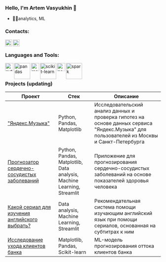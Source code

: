 ### Hello, I'm Artem Vasyukhin 👋

- 👨‍🔬analytics, ML

### Contacts:
<a href="https://t.me/vasyukhin_art" target="_blank">
<img align="left" alt="vasart | Telegram" width="22px" src="[https://optika-fielmann.by/social_icons/telegrams.png](https://madbid.com/uploads/1711186344_.png)"/>
</a>
<a href="https://vk.com/kvasart" target="_blank">
  <img align="left" alt="vasart | VK" width="22px" src="https://logospng.org/download/vk/vk-4096.png"/>
</a>

<br />

### Languages and Tools:
<img align="left" alt="python" width="26px" src="https://logos-download.com/wp-content/uploads/2016/10/Python_logo_icon.png" />
<img align="left" alt="pandas" width="52px" src="https://www.filepicker.io/api/file/PWRlW7zGR56Lxo3Qqkxi" />
<img align="left" alt="matplotlib" width="26px" src="https://w7.pngwing.com/pngs/954/81/png-transparent-matplotlib-python-chart-introduction-miscellaneous-angle-triangle.png" />
<img align="left" alt="scikit-learn" width="52px" src="https://res.cloudinary.com/practicaldev/image/fetch/s--ErODifno--/c_imagga_scale,f_auto,fl_progressive,h_420,q_auto,w_1000/https://dev-to-uploads.s3.amazonaws.com/uploads/articles/73uneecvtsffrziehyp9.png" />
<img align="left" alt="postgresql" width="26px" src="https://vectorified.com/images/postgresql-icon-11.jpg" />
<img align="left" alt="spark" width="52px" src="https://filearchive.cnews.ru/img/book/2022/05/26/apache_spark_logo.svg.png" />
<br />
<br />

### Projects (updating)

| Проект | Стек | Описание | 
|----------|----------|----------|
| <a href='https://github.com/Vasart-ds/ya_music_ru' target="_blank">"Яндекс.Музыка"</a> | Python, Pandas, Matplotlib | Исследовательский анализ данных и проверка гипотез на основе данных сервиса "Яндекс.Музыка" для пользователей из Москвы и Санкт-Петербурга |
| <a href='https://github.com/Vasart-ds/heart_disease_prediction' target="_blank">Прогнозатор сердечно-сосудистых заболеваний</a> | Python, Pandas, Matplotlib, Data analysis, Machine Learning, Streamlit| Приложение для прогнозирования сердечно-сосудистых заболеваний на основе показателей здоровья человека |
| <a href='https://github.com/Vasart-ds/CEFR_predicting' target="_blank">Какой сериал для изучения английского выбрать?</a> | Data analysis, Machine Learning, Streamlit | Рекомендательная система помощи изучающим английский язык при помощи сериалов, основанная на субтитрах к ним |
| <a href='https://github.com/Vasart-ds/beta_bank_customer_out' target="_blank">Исследование ухода клиентов банка</a> | Matplotlib, Pandas, Scikit-learn| ML-модель прогнозирования оттока клиентов банка|
